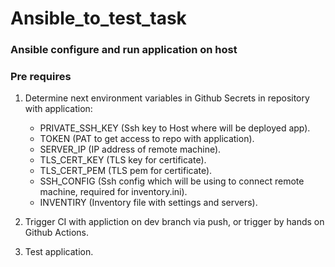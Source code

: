 # Ansible_to_test_task
### Ansible configure and run application on host

### Pre requires
1. Determine next environment variables in Github Secrets in repository with application:

   * PRIVATE_SSH_KEY (Ssh key to Host where will be deployed app).
   * TOKEN (PAT to get access to repo with application).
   * SERVER_IP (IP address of remote machine).
   * TLS_CERT_KEY (TLS key for certificate).
   * TLS_CERT_PEM (TLS pem for certificate).
   * SSH_CONFIG (Ssh config which will be using to connect remote machine, required for inventory.ini).
   * INVENTIRY (Inventory file with settings and servers).

2. Trigger CI with appliction on dev branch via push, or trigger by hands on Github Actions. 
3. Test application.
